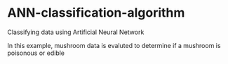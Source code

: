 # ANN-classification-algorithm
Classifying data using Artificial Neural Network

In this example, mushroom data is evaluted to determine if a mushroom is poisonous or edible
